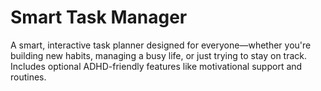 # Smart Task Manager

A smart, interactive task planner designed for everyone—whether you're building new habits, managing a busy life, or just trying to stay on track. Includes optional ADHD-friendly features like motivational support and routines.